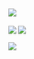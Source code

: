 # <img src="https://imgur.com/a/v4Fng1H" />




<img src="https://img.shields.io/badge/JavaScript-323330?style=for-the-badge&logo=javascript&logoColor=F7DF1E" /> <img src="https://img.shields.io/badge/Java-ED8B00?style=for-the-badge&logo=java&logoColor=white" />

<img src="https://miro.medium.com/max/400/0*VV3Nmxgv3KX4sLhr.gif" />
